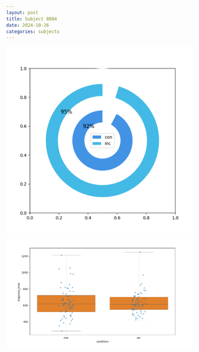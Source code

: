```yaml
---
layout: post
title: Subject 8004
date: 2024-10-26
categories: subjects
---
```


![](data/8004/run-3/8004_accuracy_by_condition.png)
![](data/8004/run-3/8004_rt.png)
